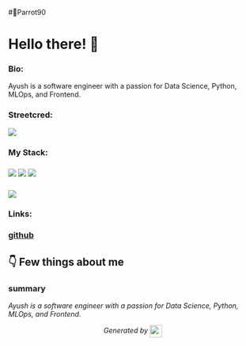#🦜Parrot90
# Hello there! 👋


### Bio:

Ayush is a software engineer with a passion for Data Science, Python, MLOps, and Frontend.
            

### Streetcred:

<a href="https://www.tublian.com/profile/Parrot90?ss=true"><img src="https://rd3ps1doua.execute-api.us-east-1.amazonaws.com/dev/ft/profile/streetcred/badge/Parrot90?type=without_score"></a>

### My Stack:

### <img src="https://rd3ps1doua.execute-api.us-east-1.amazonaws.com/dev/ft/profile/streetcred/github/tag/Data%20Science"/> <img src="https://rd3ps1doua.execute-api.us-east-1.amazonaws.com/dev/ft/profile/streetcred/github/tag/Python"/> <img src="https://rd3ps1doua.execute-api.us-east-1.amazonaws.com/dev/ft/profile/streetcred/github/tag/MLOps"/>

### <img src="https://rd3ps1doua.execute-api.us-east-1.amazonaws.com/dev/ft/profile/streetcred/github/tag/Frontend"/>

### 

### Links:

### <a href="https://www.github.com/Parrot90">github</a>

## 👇 Few things about me


<div>

            

### summary
*Ayush is a software engineer with a passion for Data Science, Python, MLOps, and Frontend.*

            
</div>




<p align="center">
<i>Generated by <a href="https://www.tublian.com/"><img src="https://tublian-newsletter-assets.s3.amazonaws.com/just-logo.png" width="25" style="vertical-align: middle"/></i>
</p>

